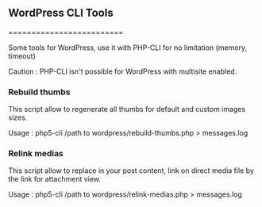 ## WordPress CLI Tools
=========================

Some tools for WordPress, use it with PHP-CLI for no limitation (memory, timeout)

Caution : PHP-CLI isn't possible for WordPress with multisite enabled.

### Rebuild thumbs

This script allow to regenerate all thumbs for default and custom images sizes.

Usage : php5-cli /path to wordpress/rebuild-thumbs.php > messages.log

### Relink medias

This script allow to replace in your post content, link on direct media file by the link for attachment view.

Usage : php5-cli /path to wordpress/relink-medias.php > messages.log